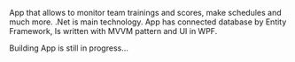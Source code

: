 App that allows to monitor team trainings and scores, make schedules and much more. 
.Net is main technology. App has connected database by Entity Framework, Is written with MVVM pattern and UI in WPF.

Building App is still in progress...
